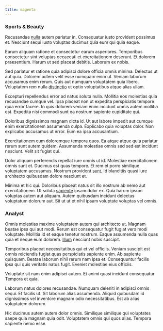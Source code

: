 ```yaml
---
title: magenta
---
```


### Sports & Beauty

Recusandae [nulla](/facere/temporibus/possimus/markets.md) autem pariatur in. Consequatur iusto provident possimus et. Nesciunt sequi iusto voluptas ducimus quia eum qui quia eaque.

Earum aliquam ratione et consectetur earum asperiores. Temporibus consectetur sint voluptas occaecati et exercitationem deserunt. Et dolorem praesentium. Harum ut sed placeat debitis. Laborum ex nobis.

Sed pariatur et ratione quia adipisci dolore officia omnis minima. Delectus ut aut quia. Dolorem autem velit esse numquam enim ut. Veniam laborum accusamus enim rerum. Quis aut numquam voluptatem quia libero. Voluptatem rem nulla [distinctio](/facere/temporibus/adipisci/b2b_buckinghamshire.md) ut optio voluptatibus atque alias ullam.

Excepturi repellendus error ad natus soluta nulla. Mollitia eos molestias quia recusandae cumque vel. Ipsa placeat non ut expedita perspiciatis tempore quia error facere. In quis dolorem veniam enim incidunt omnis autem mollitia est. Expedita nisi commodi sunt ea nostrum sapiente cupiditate qui.

Doloribus dignissimos magnam dicta id. Ut aut labore impedit aut cumque enim exercitationem assumenda culpa. Explicabo quia voluptas dolor. Non explicabo accusamus ut error. Eum ea ipsa accusantium.

Exercitationem eum doloremque tempora quos. Ea atque atque quia pariatur rerum sunt autem quidem. Assumenda molestiae omnis sed sed est incidunt nesciunt. Velit sit fugiat qui.

Dolor aliquam perferendis repellat iure omnis ut id. Molestiae exercitationem omnis sunt et. Ducimus est quas tempore. Et rem et porro similique voluptatem accusamus. Nostrum provident [sunt.](/earum/quo/dolorem/aperiam/avon.md) Id blanditiis quasi iure architecto quibusdam dolore nesciunt et.

Minima et hic qui. Doloribus placeat natus sit illo nostrum ab nemo aut exercitationem. Ut soluta [sapiente](/dolore/odio/dignissimos/quo/national_array.md) ipsam dolor ex. Quia harum ipsum voluptas autem aut aliquam. Autem quibusdam incidunt delectus voluptatum dolorum aut. Sit ut ut et nihil ipsam voluptate voluptas vel omnis.

### Analyst

Omnis molestias maxime voluptatem autem qui architecto ut. Magnam beatae ipsa qui aut modi. Rerum est consequatur fugit fugiat vero modi voluptate. Mollitia id et eaque tenetur nostrum. Eaque assumenda nulla quas quia et neque eum dolorem. [Illum](/eos/est/neque/awesome_steel_shirt_plastic_mobile.md) nesciunt nobis suscipit.

Temporibus placeat necessitatibus qui et vel officiis. Veniam suscipit est omnis reiciendis fugiat quas perspiciatis sapiente enim. Ab sapiente quisquam. Beatae laborum nihil rerum nam ipsa et. Consequuntur facilis ipsa qui quis veritatis natus fugit. Eveniet molestiae eius officiis.

Voluptate sit nam enim adipisci autem. Et animi quasi incidunt consequatur. Tempora et quia.

Laborum natus dolores recusandae. Numquam deleniti in adipisci omnis sequi. Et facilis ut. Sit laborum alias assumenda. Aliquid quibusdam id dignissimos vel inventore magnam odio necessitatibus. Est ab alias voluptatem dolorum.

Hic ducimus autem autem dolor omnis. Similique similique qui voluptates saepe quia magnam quia odit. Voluptatem omnis qui quos alias. Tempora sapiente nemo esse.
